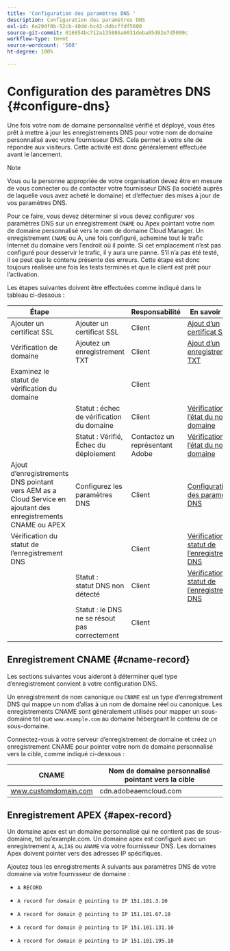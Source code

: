 ```yaml
---
title: 'Configuration des paramètres DNS '
description: Configuration des paramètres DNS
exl-id: 6e294f0b-52cb-40dd-bc42-ddbcffdf5600
source-git-commit: 016954bc712a135886a6031deba05d92e7d5099c
workflow-type: tm+mt
source-wordcount: '508'
ht-degree: 100%

---
```


# Configuration des paramètres DNS {#configure-dns}

Une fois votre nom de domaine personnalisé vérifié et déployé, vous êtes prêt à mettre à jour les enregistrements DNS pour votre nom de domaine personnalisé avec votre fournisseur DNS. Cela permet à votre site de répondre aux visiteurs. Cette activité est donc généralement effectuée avant le lancement.

>[!NOTE]
>Vous ou la personne appropriée de votre organisation devez être en mesure de vous connecter ou de contacter votre fournisseur DNS (la société auprès de laquelle vous avez acheté le domaine) et d’effectuer des mises à jour de vos paramètres DNS.

Pour ce faire, vous devez déterminer si vous devez configurer vos paramètres DNS sur un enregistrement `CNAME` ou Apex pointant votre nom de domaine personnalisé vers le nom de domaine Cloud Manager. Un enregistrement `CNAME` ou A, une fois configuré, achemine tout le trafic Internet du domaine vers l’endroit où il pointe. Si cet emplacement n’est pas configuré pour desservir le trafic, il y aura une panne. S’il n’a pas été testé, il se peut que le contenu présente des erreurs. Cette étape est donc toujours réalisée une fois les tests terminés et que le client est prêt pour l’activation.

Les étapes suivantes doivent être effectuées comme indiqué dans le tableau ci-dessous :

| Étape |  | Responsabilité | En savoir plus |
|--- |--- |--- |---|
| Ajouter un certificat SSL | Ajouter un certificat SSL | Client | [Ajout d’un certificat SSL](https://experienceleague.adobe.com/docs/experience-manager-cloud-service/implementing/using-cloud-manager/manage-ssl-certificates/add-ssl-certificate.html?lang=fr) |
| Vérification de domaine | Ajoutez un enregistrement TXT | Client | [Ajout d’un enregistrement TXT](https://experienceleague.adobe.com/docs/experience-manager-cloud-service/implementing/using-cloud-manager/custom-domain-names/add-text-record.html?lang=fr) |
| Examinez le statut de vérification du domaine |  | Client |  |
|  | Statut : échec de vérification du domaine | Client | [Vérification de l’état du nom de domaine](https://experienceleague.adobe.com/docs/experience-manager-cloud-service/implementing/using-cloud-manager/custom-domain-names/check-domain-name-status.html?lang=fr) |
|  | Statut : Vérifié, Échec du déploiement | Contactez un représentant Adobe | [Vérification de l’état du nom de domaine](https://experienceleague.adobe.com/docs/experience-manager-cloud-service/implementing/using-cloud-manager/custom-domain-names/check-domain-name-status.html?lang=en) |
| Ajout d’enregistrements DNS pointant vers AEM as a Cloud Service en ajoutant des enregistrements CNAME ou APEX | Configurez les paramètres DNS | Client | [Configuration des paramètres DNS](https://experienceleague.adobe.com/docs/experience-manager-cloud-service/implementing/using-cloud-manager/custom-domain-names/configure-dns-settings.html?lang=fr) |
| Vérification du statut de l’enregistrement DNS |  | Client | [Vérification du statut de l’enregistrement DNS](https://experienceleague.adobe.com/docs/experience-manager-cloud-service/implementing/using-cloud-manager/custom-domain-names/check-dns-record-status.html?lang=fr) |
|  | Statut : statut DNS non détecté | Client | [Vérification du statut de l’enregistrement DNS](https://experienceleague.adobe.com/docs/experience-manager-cloud-service/implementing/using-cloud-manager/custom-domain-names/check-dns-record-status.html?lang=en) |
|  | Statut : le DNS ne se résout pas correctement | Client |  |


## Enregistrement CNAME {#cname-record}

Les sections suivantes vous aideront à déterminer quel type d’enregistrement convient à votre configuration DNS.

Un enregistrement de nom canonique ou `CNAME` est un type d’enregistrement DNS qui mappe un nom d’alias à un nom de domaine réel ou canonique. Les enregistrements CNAME sont généralement utilisés pour mapper un sous-domaine tel que `www.example.com` au domaine hébergeant le contenu de ce sous-domaine.

Connectez-vous à votre serveur d’enregistrement de domaine et créez un enregistrement CNAME pour pointer votre nom de domaine personnalisé vers la cible, comme indiqué ci-dessous :

| CNAME | Nom de domaine personnalisé pointant vers la cible |
|--- |--- |
| www.customdomain.com | cdn.adobeaemcloud.com |

## Enregistrement APEX {#apex-record}

Un domaine apex est un domaine personnalisé qui ne contient pas de sous-domaine, tel qu’example.com. Un domaine apex est configuré avec un enregistrement `A`, `ALIAS` ou `ANAME` via votre fournisseur DNS. Les domaines Apex doivent pointer vers des adresses IP spécifiques.

Ajoutez tous les enregistrements A suivants aux paramètres DNS de votre domaine via votre fournisseur de domaine :

* `A RECORD`

* `A record for domain @ pointing to IP 151.101.3.10`

* `A record for domain @ pointing to IP 151.101.67.10`

* `A record for domain @ pointing to IP 151.101.131.10`

* `A record for domain @ pointing to IP 151.101.195.10`
